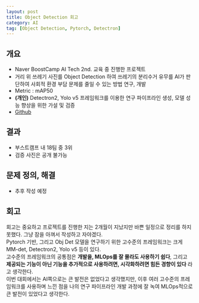 ```yaml
---
layout: post
title: Object Detection 회고
category: AI
tag: [Object Detection, Pytorch, Detectron] 
---
```


## 개요

- Naver BoostCamp AI Tech 2nd. 교육 중 진행한 프로젝트  
- 거리 위 쓰레기 사진를 Object Detection 하여 쓰레기의 분리수거 유무를 AI가 판단하여 사회적 환경 부담 문제를 줄일 수 있는 방법 연구, 개발  
- Metric : mAP50
- **(개인)** Detectron2, Yolo v5 프레임워크를 이용한 연구 파이프라인 생성, 모델 성능 향상을 위한 가설 및 검증
- [Github](https://github.com/boostcampaitech2/object-detection-level2-cv-04)
## 결과

- 부스트캠프 내 18팀 중 3위
- 검증 사진은 공개 불가능

## 문제 정의, 해결

- 추후 작성 예정

## 회고

회고는 중요하고 프로젝트를 진행한 지는 2개월이 지났지만 바쁜 일정으로 정리를 하지 못했다. 그냥 잠을 아껴서 작성하고 자야겠다.  
Pytorch 기반, 그리고 Obj Det 모델을 연구하기 위한 고수준의 프레임워크는 크게 MM-det, Detectron2, Yolo v5 등이 있다.  
고수준의 프레임워크의 공통점은 **개발을, MLOps를 잘 몰라도 사용하기 쉽다**, 그리고 **제공되는 기능이 아닌 기능을 추가적으로 사용하려면, 시각화하려면 힘든 경향이 있다** 라고 생각한다.  
이번 대회에서는 AI쪽으로는 큰 발전은 없었다고 생각했지만, 이후 여러 고수준의 프레임워크를 사용하며 느낀 점을 나의 연구 파이프라인 개발 과정에 잘 녹여 MLOps적으로 큰 발전이 있었다고 생각한다.   
